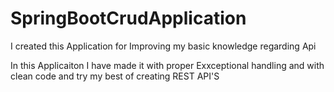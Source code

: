 # SpringBootCrudApplication
I created this Application for Improving my basic knowledge regarding Api 

In this Applicaiton I have made it with proper Exxceptional handling and with clean code and try my best of creating REST API'S
